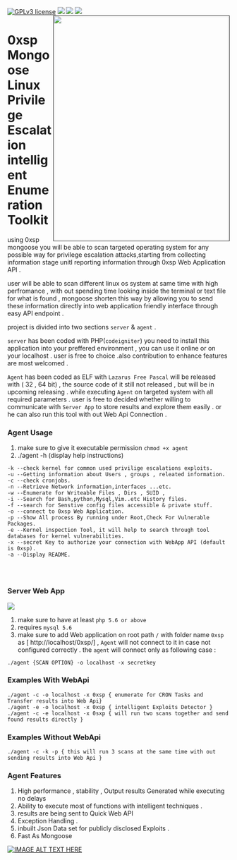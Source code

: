 [![GPLv3 license](https://img.shields.io/badge/License-GPLv3-blue.svg)](http://perso.crans.org/besson/LICENSE.html)
[<img src="https://img.shields.io/badge/slack-@0xsp/npp-yellow.svg?logo=slack">](https://0xsp.slack.com/messages/CK3J9QWF2/)
[<img src="https://img.shields.io/badge/build%20with-Lazarus-red.svg">](https://www.lazarus-ide.org/)
[<img src="https://img.shields.io/badge/sponsored%20by-Secploit-green.svg">](https://secploit.com/)
[<img align="right" src="https://secploit.com/static/0xsp/trans.png" height="512" width="400">]()
# 0xsp Mongoose Linux Privilege Escalation intelligent Enumeration Toolkit

using 0xsp mongoose you will be able to scan targeted operating system for any possible way for privilege escalation attacks,starting from 
collecting information stage unitl reporting information through 0xsp Web Application API . 

user will be able to scan different linux os system at same time with high perfromance , with out spending time looking inside the terminal or text file for what is found , mongoose shorten this way by allowing you to send these information directly into web application friendly interface through easy API endpoint . 

project is divided into two sections `server` & `agent` . 

`server` has been coded with PHP(`codeigniter`) you need to install this application into your preffered environment , you can use it online or on your localhost . user is free to choice .also contribution to enhance features are most welcomed .

`Agent` has been coded as ELF with `Lazarus Free Pascal` will be released with ( 32 , 64 bit) , the source code of it still not released , but will be in upcoming releasing .
while executing `Agent` on targeted system with all required parameters . user is free to decided whether  willing to communicate with `Server App` to store results and explore them easily . or he can also run this tool with out Web Api Connection . 



### Agent Usage 

1. make sure to give it executable permission `chmod +x agent`
2. ./agent -h (display help instructions) 

```
-k --check kernel for common used privilige escalations exploits. 
-u --Getting information about Users , groups , releated information.
-c --check cronjobs. 
-n --Retrieve Network information,interfaces ...etc.
-w --Enumerate for Writeable Files , Dirs , SUID , 
-i --Search for Bash,python,Mysql,Vim..etc History files.
-f --search for Senstive config files accessible & private stuff. 
-o --connect to 0xsp Web Application. 
-p --Show All process By running under Root,Check For Vulnerable Packages. 
-e --Kernel inspection Tool, it will help to search through tool databases for kernel vulnerabilities. 
-x --secret Key to authorize your connection with WebApp API (default is 0xsp). 
-a --Display README. 




```

### Server Web App 

[<img src="https://secploit.com/static/0xsp/web.png">]()

1. make sure to have at least `php 5.6 or above` 
2. requires  `mysql 5.6` 
3. make sure to add Web application on root path `/` with folder name  `0xsp` as  [ http://localhost/0xsp/]  , `Agent` will not connect to it in case not configured correctly . the `agent` will connect only as following case : 
```
./agent {SCAN OPTION} -o localhost -x secretkey
```


### Examples With WebApi  

```
./agent -c -o localhost -x 0xsp { enumerate for CRON Tasks and Transfer results into Web Api} 
./agent -e -o localhost -x 0xsp { intelligent Exploits Detector }
./agent -c -e localhost -x 0sxp { will run two scans together and send found results directly }
```

### Examples Without WebApi

```
./agent -c -k -p { this will run 3 scans at the same time with out sending results into Web Api }
```

### Agent Features 

1. High performance , stability , Output results Generated while executing no delays 
2. Ability to execute most of functions with intelligent techniques . 
3. results are being sent to Quick Web API
4. Exception Handling . 
5. inbuilt Json Data set for publicly disclosed Exploits . 
6. Fast As Mongoose 

[![IMAGE ALT TEXT HERE](https://img.youtube.com/vi/lG3HS7a9sVc/0.jpg)](https://www.youtube.com/watch?v=lG3HS7a9sVc)
